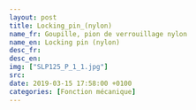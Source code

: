 ```yaml
---
layout: post
title: Locking_pin_(nylon)
name_fr: Goupille, pion de verrouillage nylon
name_en: Locking pin (nylon)
desc_fr: 
desc_en: 
img: ["SLP125_P_1_1.jpg"]
src: 
date: 2019-03-15 17:58:00 +0100
categories: [Fonction mécanique]
---
```

